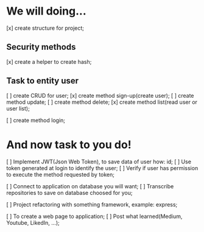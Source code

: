 # We will doing...

  [x] create structure for project;

  ## Security methods
  [x] create a helper to create hash;

  ## Task to entity user
  [ ] create CRUD for user;
    [x] create method sign-up(create user);
    [ ] create method update;
    [ ] create method delete;
    [x] create method list(read user or user list);

  [ ] create method login; 

# And now task to you do!
[ ] Implement JWT(Json Web Token), to save data of user how: id;
  [ ] Use token generated at login to identify the user;
  [ ] Verify if user has permission to execute the method requested by token;

[ ] Connect to application on database you will want;
  [ ] Transcribe repositories to save on database choosed for you;

[ ] Project refactoring with something framework, example: express;

[ ] To create a web page to application;
  [ ] Post what learned(Medium, Youtube, LikedIn, ...);
